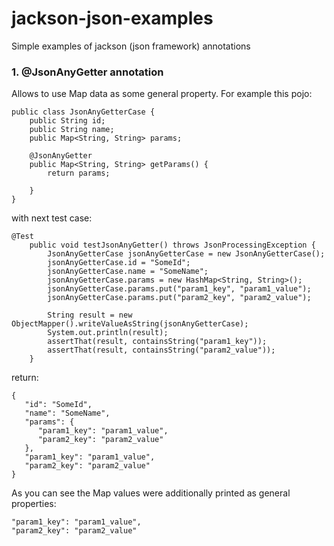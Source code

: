 # jackson-json-examples
Simple examples of jackson (json framework) annotations

### 1. @JsonAnyGetter annotation
Allows to use Map data as some general property. For example this pojo:

```
public class JsonAnyGetterCase {
    public String id;
    public String name;
    public Map<String, String> params;

    @JsonAnyGetter
    public Map<String, String> getParams() {
        return params;

    }
}
```

with next test case:

```
@Test
    public void testJsonAnyGetter() throws JsonProcessingException {
        JsonAnyGetterCase jsonAnyGetterCase = new JsonAnyGetterCase();
        jsonAnyGetterCase.id = "SomeId";
        jsonAnyGetterCase.name = "SomeName";
        jsonAnyGetterCase.params = new HashMap<String, String>();
        jsonAnyGetterCase.params.put("param1_key", "param1_value");
        jsonAnyGetterCase.params.put("param2_key", "param2_value");

        String result = new ObjectMapper().writeValueAsString(jsonAnyGetterCase);
        System.out.println(result);
        assertThat(result, containsString("param1_key"));
        assertThat(result, containsString("param2_value"));
    }
```

return:

```
{
   "id": "SomeId",
   "name": "SomeName",
   "params": {
      "param1_key": "param1_value",
      "param2_key": "param2_value"
   },
   "param1_key": "param1_value",
   "param2_key": "param2_value"
}
```

As you can see the Map values were additionally printed as general properties:

```
"param1_key": "param1_value",
"param2_key": "param2_value"
```
